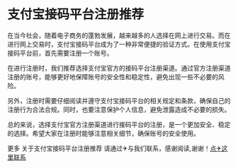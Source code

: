 # 支付宝接码平台注册推荐

在当今社会，随着电子商务的蓬勃发展，越来越多的人选择在网上进行交易。而在进行网上交易时，支付宝接码平台成为了一种非常便捷的验证方式。在使用支付宝接码平台前，首先需要注册一个账号。

在进行注册时，我们推荐选择支付宝官方的接码平台注册渠道。通过官方注册渠道注册的账号，能够更好地保障账号的安全性和稳定性，避免出现一些不必要的风险。

另外，注册时需要仔细阅读并遵守支付宝接码平台的相关规定和条款，确保自己的注册行为合法合规。同时，也要注意保护个人信息，避免泄露造成不必要的损失。

总的来说，选择支付宝官方注册渠道进行接码平台的注册，是一个更加安全、稳定的选择。希望大家在注册时能够注意相关细节，确保账号的安全使用。

更多 关于支付宝接码平台注册推荐 请通过✈与我们联系，感谢阅读,谢谢！[点✈这里联系](https://111.k02.cc)